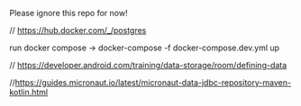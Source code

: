 Please ignore this repo for now!

// https://hub.docker.com/_/postgres

run docker compose -> docker-compose -f docker-compose.dev.yml up

// https://developer.android.com/training/data-storage/room/defining-data

//https://guides.micronaut.io/latest/micronaut-data-jdbc-repository-maven-kotlin.html
